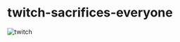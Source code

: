 # twitch-sacrifices-everyone

![twitch](https://cloud.githubusercontent.com/assets/844945/12693999/0604eda6-c6c2-11e5-974d-def74b2de062.png)
